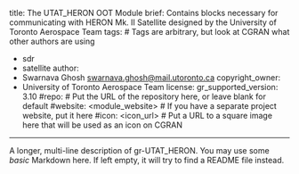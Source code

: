 title: The UTAT_HERON OOT Module
brief: Contains blocks necessary for communicating with HERON Mk. II Satellite designed by the University of Toronto Aerospace Team
tags: # Tags are arbitrary, but look at CGRAN what other authors are using
  - sdr
  - satellite
author:
  - Swarnava Ghosh <swarnava.ghosh@mail.utoronto.ca>
copyright_owner:
  - University of Toronto Aerospace Team
license:
gr_supported_version: 3.10
#repo: # Put the URL of the repository here, or leave blank for default
#website: <module_website> # If you have a separate project website, put it here
#icon: <icon_url> # Put a URL to a square image here that will be used as an icon on CGRAN
---
A longer, multi-line description of gr-UTAT_HERON.
You may use some *basic* Markdown here.
If left empty, it will try to find a README file instead.

